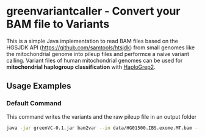 # greenvariantcaller - Convert your BAM file to Variants

This is a simple Java implementation to read BAM files based on the HGSJDK API (https://github.com/samtools/htsjdk) from small genomes like the mitochondrial genome into pileup files and performce a naive variant calling. Variant files of human mitochondrial genomes can be used for **mitochondrial haplogroup classification** with [HaploGrep2](http://haplogrep.uibk.ac.at).

## Usage Examples

### Default Command
This command writes the variants and the raw pileup file in an output folder 

```bash
java -jar greenVC-0.1.jar bam2var --in data/HG01500.IBS.exome.MT.bam --out resultfolder  --ref data/rcrs.fasta  --VAF 0.2 --QUAL 20

```

